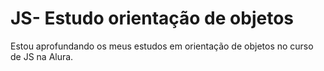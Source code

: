# JS- Estudo orientação de objetos
 Estou aprofundando os meus estudos em orientação de objetos no curso de JS na Alura. 
